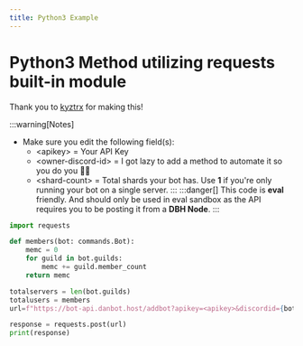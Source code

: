 ```yaml
---
title: Python3 Example
---
```


# Python3 Method utilizing __requests__ built-in module

Thank you to <a href="https://discord.com/channels/@me/484318483258015754">kyztrx</a> for making this!

:::warning[Notes]
- Make sure you edit the following field(s):
   - \<apikey\> = Your API Key
   - \<owner-discord-id\> = I got lazy to add a method to automate it so you do you 👍🏻
   - \<shard-count\> = Total shards your bot has. Use **1** if you're only running your bot on a single server.
:::
:::danger[]
This code is **eval** friendly. And should only be used in eval sandbox as the API requires you to be posting it from a **DBH Node**.
:::

```py
import requests

def members(bot: commands.Bot):
    memc = 0
    for guild in bot.guilds:
        memc += guild.member_count
    return memc

totalservers = len(bot.guilds)
totalusers = members
url=f"https://bot-api.danbot.host/addbot?apikey=<apikey>&discordid={bot.user.id}&ownerid=<owner-discord-id>&name={bot.user.name}&avatar={bot.user.avatar.url}&shards=<shardcount>&guilds={totalservers}&users={totalusers(bot)}"

response = requests.post(url)
print(response)
```